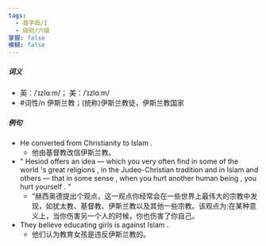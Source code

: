 ```yaml
---
tags:
  - 首字母/I
  - 级别/六级
掌握: false
模糊: false
---
```

##### 词义
- 英：/ˈɪzlɑːm/； 美：/ˈɪzlɑːm/
- #词性/n  伊斯兰教；(统称)伊斯兰教徒，伊斯兰教国家
##### 例句
- He converted from Christianity to Islam .
	- 他由基督教改信伊斯兰教。
- " Hesiod offers an idea — which you very often find in some of the world 's great religions , in the Judeo-Christian tradition and in Islam and others — that in some sense , when you hurt another human being , you hurt yourself . "
	- “赫西奥德提出个观点，这一观点你经常会在一些世界上最伟大的宗教中发现，如犹太教、基督教、伊斯兰教以及其他一些宗教。该观点为:在某种意义上，当你伤害另一个人的时候，你也伤害了你自己。
- They believe educating girls is against Islam .
	- 他们认为教育女孩是违反伊斯兰教的。
